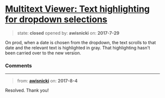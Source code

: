 # [Multitext Viewer: Text highlighting for dropdown selections](https://github.com/livingstoneonline/livingstoneonline/issues/187)

> state: **closed** opened by: **awisnicki** on: **2017-7-29**

On prod, when a date is chosen from the dropdown, the text scrolls to that date and the relevant text is highlighted in gray. That highlighting hasn&#x27;t been carried over to the new version.

### Comments

---
> from: [**awisnicki**](https://github.com/livingstoneonline/livingstoneonline/issues/187#issuecomment-320391632) on: **2017-8-4**

Resolved. Thank you!
